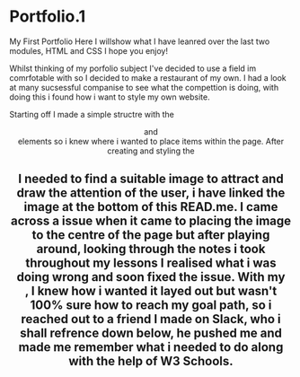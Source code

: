# Portfolio.1
My First Portfolio
Here I willshow what I have leanred over the last two modules, HTML and CSS
I hope you enjoy! 

Whilst thinking of my porfolio subject I've decided to use a field im comrfotable with so I decided to make a restaurant of my own.
I had a look at many sucsessful companise to see what the compettion is doing, with doing this i found how i want to style my own website. 

Starting off I made a simple structre with the <header> <nav> and <footer> elements so i knew where i wanted to place items within the page.
After creating and styling the <h1> I needed to find a suitable image to attract and draw the attention of the user, i have linked the image at the bottom of this READ.me.
I came across a issue when it came to placing the image to the centre of the page but after playing around, looking through the notes i took throughout my lessons I realised what i was doing wrong and soon fixed the issue.
With my <nav>, I knew how i wanted it layed out but wasn't 100% sure how to reach my goal path, so i reached out to a friend I made on Slack, who i shall refrence down below, he pushed me and made me remember what i needed to 
do along with the help of W3 Schools. 
